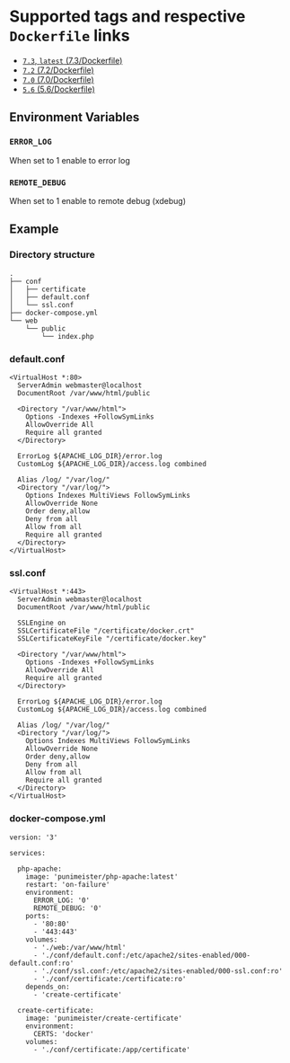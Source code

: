 # Supported tags and respective `Dockerfile` links

- [`7.3`, `latest` (7.3/Dockerfile)](https://github.com/punimeister/docker-php-apache/blob/7.3/Dockerfile)
- [`7.2` (7.2/Dockerfile)](https://github.com/punimeister/docker-php-apache/blob/7.2/Dockerfile)
- [`7.0` (7.0/Dockerfile)](https://github.com/punimeister/docker-php-apache/blob/7.0/Dockerfile)
- [`5.6` (5.6/Dockerfile)](https://github.com/punimeister/docker-php-apache/blob/5.6/Dockerfile)

## Environment Variables

### `ERROR_LOG`

When set to 1 enable to error log

### `REMOTE_DEBUG`

When set to 1 enable to remote debug (xdebug)

## Example

### Directory structure

```
.
├── conf
│   ├── certificate
│   ├── default.conf
│   └── ssl.conf
├── docker-compose.yml
└── web
    └── public
        └── index.php
```

### default.conf

```
<VirtualHost *:80>
  ServerAdmin webmaster@localhost
  DocumentRoot /var/www/html/public

  <Directory "/var/www/html">
    Options -Indexes +FollowSymLinks
    AllowOverride All
    Require all granted
  </Directory>

  ErrorLog ${APACHE_LOG_DIR}/error.log
  CustomLog ${APACHE_LOG_DIR}/access.log combined

  Alias /log/ "/var/log/"
  <Directory "/var/log/">
    Options Indexes MultiViews FollowSymLinks
    AllowOverride None
    Order deny,allow
    Deny from all
    Allow from all
    Require all granted
  </Directory>
</VirtualHost>
```

### ssl.conf

```
<VirtualHost *:443>
  ServerAdmin webmaster@localhost
  DocumentRoot /var/www/html/public

  SSLEngine on
  SSLCertificateFile "/certificate/docker.crt"
  SSLCertificateKeyFile "/certificate/docker.key"

  <Directory "/var/www/html">
    Options -Indexes +FollowSymLinks
    AllowOverride All
    Require all granted
  </Directory>

  ErrorLog ${APACHE_LOG_DIR}/error.log
  CustomLog ${APACHE_LOG_DIR}/access.log combined

  Alias /log/ "/var/log/"
  <Directory "/var/log/">
    Options Indexes MultiViews FollowSymLinks
    AllowOverride None
    Order deny,allow
    Deny from all
    Allow from all
    Require all granted
  </Directory>
</VirtualHost>
```

### docker-compose.yml

```
version: '3'

services:

  php-apache:
    image: 'punimeister/php-apache:latest'
    restart: 'on-failure'
    environment:
      ERROR_LOG: '0'
      REMOTE_DEBUG: '0'
    ports:
      - '80:80'
      - '443:443'
    volumes:
      - './web:/var/www/html'
      - './conf/default.conf:/etc/apache2/sites-enabled/000-default.conf:ro'
      - './conf/ssl.conf:/etc/apache2/sites-enabled/000-ssl.conf:ro'
      - './conf/certificate:/certificate:ro'
    depends_on:
      - 'create-certificate'

  create-certificate:
    image: 'punimeister/create-certificate'
    environment:
      CERTS: 'docker'
    volumes:
      - './conf/certificate:/app/certificate'
```
